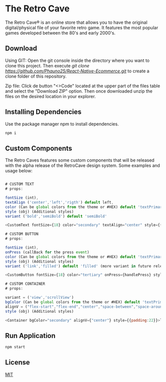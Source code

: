 # The Retro Cave

The Retro Cave® is an online store that allows you to have the original digital/physical file of your favorite retro game.
It features the most popular games developed between the 80's and early 2000's.

## Download

Using GIT: Open the git console inside the directory where you want to clone this project. Then execute _git clone https://github.com/Phauno25/React-Native-Ecommerce.git_ to create a clone folder of this repository.

Zip file: Click de button "<>Code" located at the upper part of the files table and select the "Download ZIP" option. Then once downloaded unzip the files on the desired location in your explorer.

## Installing Dependencies

Use the package manager npm to install dependencies.

```bash
npm i
```

## Custom Components

The Retro Caves features some custom components that will be released with the alpha release of the RetroCave design system.
Some examples and usage below:

```javascript

# CUSTOM TEXT
# props:

fontSize (int),
textAlign ('center','left','rigth') default left,
color (Can be global colors from the theme or #HEX) default 'textPrimary'
style (obj) (Additional styles)
variant ('bold','semiBold') default 'semiBold'

<CustomText fontSize={18} color="secondary" textAlign="center" style={{lineHeigth:22}}>loren ipsum <CustomText>

# CUSTOM BUTTON
# props:

fontSize (int),
onPress (callBack for the press event)
color (Can be global colors from the theme or #HEX) default 'textPrimary'
style (obj) (Additional styles)
variant ('link','filled') default 'filled' (more variant in future releases)

<CustomButton fontSize={18} color="tertiary" onPress={handlePress} style={{padding:22}}>loren ipsum <CustomButton>

# CUSTOM CONTAINER
# props:

variant = ('view','scrollView')
bgColor (Can be global colors from the theme or #HEX) default 'textPrimary'
alignV = ("flex-start","flex-end","center","space-between","space-around","space-evenly") default 'flex-start'
style (obj) (Additional styles)

<Container bgColor="secondary" alignV={"center"} style={{padding:22}}>loren ipsum <Container>


```

## Run Application

```bash
npm start
```

## License

[MIT](https://choosealicense.com/licenses/mit/)
